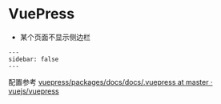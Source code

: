 # VuePress

- 某个页面不显示侧边栏

```
---
sidebar: false
---
```

配置参考
[vuepress/packages/docs/docs/.vuepress at master · vuejs/vuepress](https://github.com/vuejs/vuepress/tree/master/packages/docs/docs/.vuepress)
